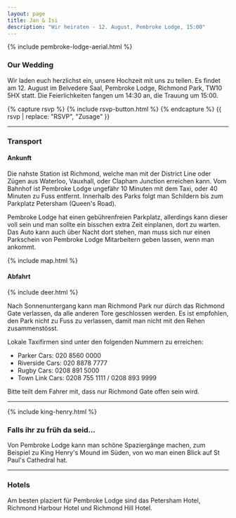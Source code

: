 ```yaml
---
layout: page
title: Jan & Isi
description: "Wir heiraten - 12. August, Pembroke Lodge, 15:00"
---
```


{% include pembroke-lodge-aerial.html %}

### Our Wedding

Wir laden euch herzlichst ein, unsere Hochzeit mit uns zu teilen. Es findet am
12\. August im Belvedere Saal, Pembroke Lodge, Richmond Park, TW10 5HX statt.
Die Feierlichkeiten fangen um 14:30 an, die Trauung um 15:00.

{% capture rsvp %}
{% include rsvp-button.html %}
{% endcapture %}
{{ rsvp | replace: "RSVP", "Zusage" }}

---

### Transport

#### Ankunft

Die nahste Station ist Richmond, welche man mit der District Line oder Zügen aus
Waterloo, Vauxhall, oder Clapham Junction erreichen kann. Vom Bahnhof ist
Pembroke Lodge ungefähr 10 Minuten mit dem Taxi, oder 40 Minuten zu Fuss
entfernt. Innerhalb des Parks folgt man Schildern bis zum Parkplatz Petersham
(Queen's Road).

Pembroke Lodge hat einen gebührenfreien Parkplatz, allerdings kann dieser voll
sein und man sollte ein bisschen extra Zeit einplanen, dort zu warten. Das Auto
kann auch über Nacht dort stehen, man muss sich nur einen Parkschein von
Pembroke Lodge Mitarbeitern geben lassen, wenn man ankommt.

{% include map.html %}

#### Abfahrt

{% include deer.html %}

Nach Sonnenuntergang kann man Richmond Park nur dürch das Richmond Gate
verlassen, da alle anderen Tore geschlossen werden. Es ist empfohlen, den Park
nicht zu Fuss zu verlassen, damit man nicht mit den Rehen zusammenstösst.

Lokale Taxifirmen sind unter den folgenden Nummern zu erreichen:

- Parker Cars: 020 8560 0000
- Riverside Cars: 020 8878 7777
- Rugby Cars: 0208 891 5000
- Town Link Cars: 0208 755 1111 / 0208 893 9999

Bitte teilt dem Fahrer mit, dass nur Richmond Gate offen sein wird.

---

{% include king-henry.html %}

### Falls ihr zu früh da seid...

Von Pembroke Lodge kann man schöne Spaziergänge machen, zum Beispiel zu King
Henry's Mound im Süden, von wo man einen Blick auf St Paul's Cathedral hat.

---

### Hotels

Am besten plaziert für Pembroke Lodge sind das Petersham Hotel, Richmond Harbour
Hotel und Richmond Hill Hotel.
